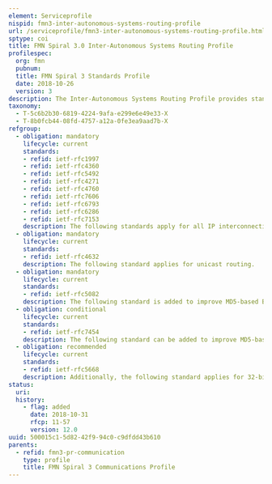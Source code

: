 ```yaml
---
element: Serviceprofile
nispid: fmn3-inter-autonomous-systems-routing-profile
url: /serviceprofile/fmn3-inter-autonomous-systems-routing-profile.html
sptype: coi
title: FMN Spiral 3.0 Inter-Autonomous Systems Routing Profile
profilespec:
  org: fmn
  pubnum: 
  title: FMN Spiral 3 Standards Profile
  date: 2018-10-26
  version: 3
description: The Inter-Autonomous Systems Routing Profile provides standards and guidance for routing between inter-autonomous systems.
taxonomy:
  - T-5c6b2b30-6819-4224-9afa-e299e6e49e33-X
  - T-8b0fcb44-08fd-4757-a12a-0fe3ea9aad7b-X
refgroup:
  - obligation: mandatory
    lifecycle: current
    standards: 
    - refid: ietf-rfc1997
    - refid: ietf-rfc4360
    - refid: ietf-rfc5492
    - refid: ietf-rfc4271
    - refid: ietf-rfc4760
    - refid: ietf-rfc7606
    - refid: ietf-rfc6793
    - refid: ietf-rfc6286
    - refid: ietf-rfc7153
    description: The following standards apply for all IP interconnections.
  - obligation: mandatory
    lifecycle: current
    standards: 
    - refid: ietf-rfc4632
    description: The following standard applies for unicast routing.
  - obligation: mandatory
    lifecycle: current
    standards: 
    - refid: ietf-rfc5082
    description: The following standard is added to improve MD5-based BGP-authentication
  - obligation: conditional
    lifecycle: current
    standards: 
    - refid: ietf-rfc7454
    description: The following standard can be added to improve MD5-based BGP-authentication, depending on bilateral agreement.
  - obligation: recommended
    lifecycle: current
    standards: 
    - refid: ietf-rfc5668
    description: Additionally, the following standard applies for 32-bit autonomous system numbers (ASN).
status:
  uri: 
  history: 
    - flag: added
      date: 2018-10-31
      rfcp: 11-57
      version: 12.0
uuid: 500015c1-5d82-42f9-94c0-c9dfdd43b610
parents:
  - refid: fmn3-pr-communication
    type: profile
    title: FMN Spiral 3 Communications Profile
---
```

